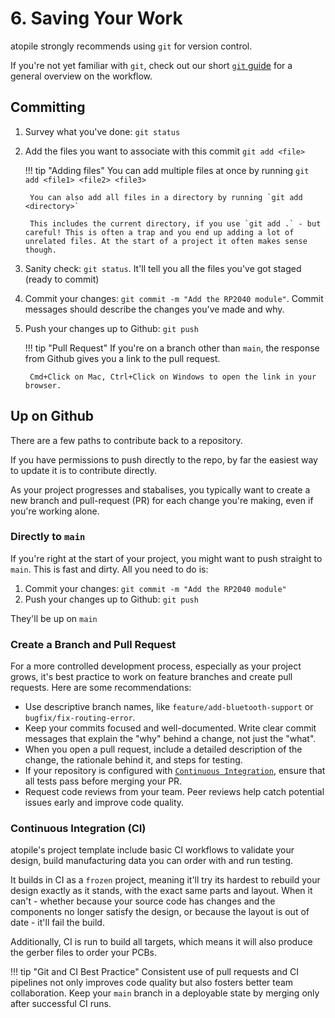 # 6. Saving Your Work

atopile strongly recommends using `git` for version control.

If you're not yet familiar with `git`, check out our short [`git` guide](../guides/git.md) for a general overview on the workflow.

## Committing

1. Survey what you've done: `git status`
2. Add the files you want to associate with this commit `git add <file>`

    !!! tip "Adding files"
        You can add multiple files at once by running `git add <file1> <file2> <file3>`

        You can also add all files in a directory by running `git add <directory>`

        This includes the current directory, if you use `git add .` - but careful! This is often a trap and you end up adding a lot of unrelated files. At the start of a project it often makes sense though.

3. Sanity check: `git status`. It'll tell you all the files you've got staged (ready to commit)

4. Commit your changes: `git commit -m "Add the RP2040 module"`. Commit messages should describe the changes you've made and why.

5. Push your changes up to Github: `git push`

    !!! tip "Pull Request"
        If you're on a branch other than `main`, the response from Github gives you a link to the pull request.

        Cmd+Click on Mac, Ctrl+Click on Windows to open the link in your browser.

## Up on Github

There are a few paths to contribute back to a repository.

If you have permissions to push directly to the repo, by far the easiest way to update it is to contribute directly.

As your project progresses and stabalises, you typically want to create a new branch and pull-request (PR) for each change you're making, even if you're working alone.


### Directly to `main`

If you're right at the start of your project, you might want to push straight to `main`. This is fast and dirty. All you need to do is:

1. Commit your changes: `git commit -m "Add the RP2040 module"`
2. Push your changes up to Github: `git push`

They'll be up on `main`


### Create a Branch and Pull Request

For a more controlled development process, especially as your project grows, it's best practice to work on feature branches and create pull requests. Here are some recommendations:

- Use descriptive branch names, like `feature/add-bluetooth-support` or `bugfix/fix-routing-error`.
- Keep your commits focused and well-documented. Write clear commit messages that explain the "why" behind a change, not just the "what".
- When you open a pull request, include a detailed description of the change, the rationale behind it, and steps for testing.
- If your repository is configured with [`Continuous Integration`](#continuous-integration), ensure that all tests pass before merging your PR.
- Request code reviews from your team. Peer reviews help catch potential issues early and improve code quality.

### Continuous Integration (CI)

atopile's project template include basic CI workflows to validate your design, build manufacturing data you can order with and run testing.

It builds in CI as a `frozen` project, meaning it'll try its hardest to rebuild your design exactly as it stands, with the exact same parts and layout. When it can't - whether because your source code has changes and the components no longer satisfy the design, or because the layout is out of date - it'll fail the build.

Additionally, CI is run to build all targets, which means it will also produce the gerber files to order your PCBs.

!!! tip "Git and CI Best Practice"
    Consistent use of pull requests and CI pipelines not only improves code quality but also fosters better team collaboration. Keep your `main` branch in a deployable state by merging only after successful CI runs.
